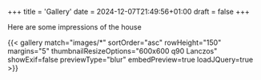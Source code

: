 +++
title = 'Gallery'
date = 2024-12-07T21:49:56+01:00
draft = false
+++

Here are some impressions of the house


{{< gallery match="images/*" sortOrder="asc" rowHeight="150" margins="5" thumbnailResizeOptions="600x600 q90 Lanczos" showExif=false previewType="blur" embedPreview=true loadJQuery=true >}}

